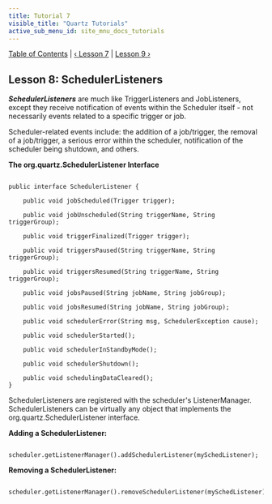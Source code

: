 ```yaml
---
title: Tutorial 7
visible_title: "Quartz Tutorials"
active_sub_menu_id: site_mnu_docs_tutorials
---
```

<div class="secNavPanel">
          <a href="./" title="Go to Tutorial Table of Contents">Table of Contents</a> |
          <a href="tutorial-lesson-07.md" title="Go to Lesson 7">&lsaquo;&nbsp;Lesson 7</a> |
          <a href="tutorial-lesson-09.md" title="Go to Lesson 9">Lesson 9&nbsp;&rsaquo;</a>
</div>

## Lesson 8: SchedulerListeners

***SchedulerListeners*** are much like TriggerListeners and JobListeners, except they receive
notification of events within the Scheduler itself - not necessarily events related to a specific trigger or job.

Scheduler-related events include: the addition of a job/trigger, the removal of a job/trigger, a serious error
within the scheduler, notification of the scheduler being shutdown, and others.

**The org.quartz.SchedulerListener Interface**

<pre class="prettyprint highlight"><code class="language-java" data-lang="java">
public interface SchedulerListener {

    public void jobScheduled(Trigger trigger);

    public void jobUnscheduled(String triggerName, String triggerGroup);

    public void triggerFinalized(Trigger trigger);

    public void triggersPaused(String triggerName, String triggerGroup);

    public void triggersResumed(String triggerName, String triggerGroup);

    public void jobsPaused(String jobName, String jobGroup);

    public void jobsResumed(String jobName, String jobGroup);

    public void schedulerError(String msg, SchedulerException cause);

    public void schedulerStarted();

    public void schedulerInStandbyMode();

    public void schedulerShutdown();

    public void schedulingDataCleared();
}
</code></pre>


SchedulerListeners are registered with the scheduler's ListenerManager. SchedulerListeners can be virtually any
object that implements the org.quartz.SchedulerListener interface.

**Adding a SchedulerListener:**

<pre class="prettyprint highlight"><code class="language-java" data-lang="java">
scheduler.getListenerManager().addSchedulerListener(mySchedListener);
</code></pre>


**Removing a SchedulerListener:**

<pre class="prettyprint highlight"><code class="language-java" data-lang="java">
scheduler.getListenerManager().removeSchedulerListener(mySchedListener);
</code></pre>
